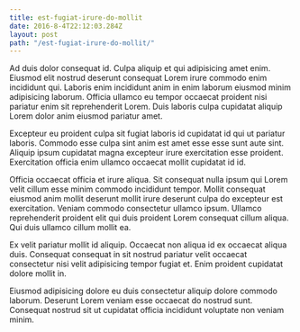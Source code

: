 ```yaml
---
title: est-fugiat-irure-do-mollit
date: 2016-8-4T22:12:03.284Z
layout: post
path: "/est-fugiat-irure-do-mollit/"
---
```


Ad duis dolor consequat id. Culpa aliquip et qui adipisicing amet enim. Eiusmod elit nostrud deserunt consequat Lorem irure commodo enim incididunt qui. Laboris enim incididunt anim in enim laborum eiusmod minim adipisicing laborum. Officia ullamco eu tempor occaecat proident nisi pariatur enim sit reprehenderit Lorem. Duis laboris culpa cupidatat aliquip Lorem dolor anim eiusmod pariatur amet.

Excepteur eu proident culpa sit fugiat laboris id cupidatat id qui ut pariatur laboris. Commodo esse culpa sint anim est amet esse esse sunt aute sint. Aliquip ipsum cupidatat magna excepteur irure exercitation esse proident. Exercitation officia enim ullamco occaecat mollit cupidatat id id.

Officia occaecat officia et irure aliqua. Sit consequat nulla ipsum qui Lorem velit cillum esse minim commodo incididunt tempor. Mollit consequat eiusmod anim mollit deserunt mollit irure deserunt culpa do excepteur est exercitation. Veniam commodo consectetur ullamco ipsum. Ullamco reprehenderit proident elit qui duis proident Lorem consequat cillum aliqua. Qui duis ullamco cillum mollit ea.

Ex velit pariatur mollit id aliquip. Occaecat non aliqua id ex occaecat aliqua duis. Consequat consequat in sit nostrud pariatur velit occaecat consectetur nisi velit adipisicing tempor fugiat et. Enim proident cupidatat dolore mollit in.

Eiusmod adipisicing dolore eu duis consectetur aliquip dolore commodo laborum. Deserunt Lorem veniam esse occaecat do nostrud sunt. Consequat nostrud sit ut cupidatat officia incididunt voluptate non veniam minim.